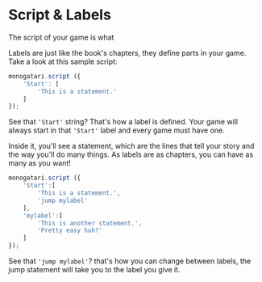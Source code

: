 # Script & Labels

The script of your game is what 

Labels are just like the book's chapters, they define parts in your game. Take a look at this sample script:

```javascript
monogatari.script ({
    'Start': [
        'This is a statement.'
    ]
});
```

See that `'Start'` string? That's how a label is defined. Your game will always start in that `'Start'` label and every game must have one.

Inside it, you'll see a statement, which are the lines that tell your story and the way you'll do many things. As labels are as chapters, you can have as many as you want!

```javascript
monogatari.script ({
    'Start':[
        'This is a statement.',
        'jump mylabel'
    ],
    'mylabel':[
        'This is another statement.',
        'Pretty easy huh?'
    ]
});
```

See that `'jump mylabel'`? that's how you can change between labels, the jump statement will take you to the label you give it.

